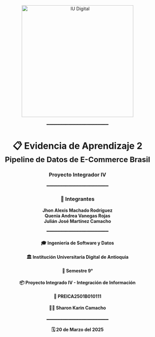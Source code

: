 <div align="center">
  <img src="https://www.iudigital.edu.co/images/11.-IU-DIGITAL.png" alt="IU Digital" width="350">

  ━━━━━━━━━━━━━━━━━━━━━━━

  <h1>📋 Evidencia de Aprendizaje 2<br>
  <sub>Pipeline de Datos de E-Commerce Brasil</sub></h1>
  <h3>Proyecto Integrador IV</h3>

  ━━━━━━━━━━━━━━━━━━━━━━━

  ### 👥 **Integrantes**
  **Jhon Alexis Machado Rodríguez**  
  **Quenia Andrea Vanegas Rojas**  
  **Julián José Martínez Camacho**

  ━━━━━━━━━━━━━━━━━━━━━━━

  #### 🎓 **Ingeniería de Software y Datos**  
  #### 🏛️ Institución Universitaria Digital de Antioquia  
  #### 📅 Semestre 9°  
  #### 📦 Proyecto Integrado IV - Integración de Información  
  #### 🔖 PREICA2501B010111  
  #### 👩‍🏫 Sharon Karin Camacho  

  ━━━━━━━━━━━━━━━━━━━━━━━

  **🗓️ 20 de Marzo del 2025**  
</div>